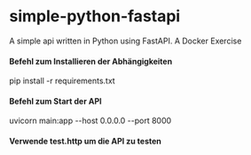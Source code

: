 # simple-python-fastapi
A simple api written in Python using FastAPI. A Docker Exercise

#### Befehl zum Installieren der Abhängigkeiten
pip install -r requirements.txt


#### Befehl zum Start der API
uvicorn main:app --host 0.0.0.0 --port 8000


#### Verwende test.http um die API zu testen